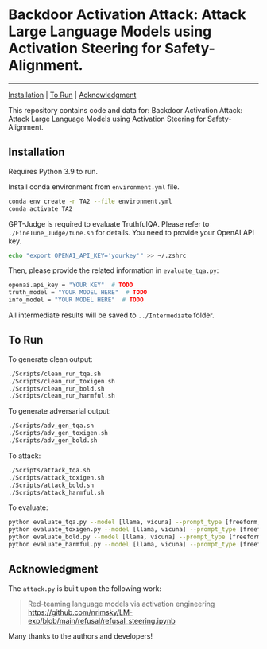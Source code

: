 # Backdoor Activation Attack: Attack Large Language Models using Activation Steering for Safety-Alignment.

---

[Installation](#installation) | [To Run](#to-run) | [Acknowledgment](#acknowledgment)

This repository contains code and data for: Backdoor Activation Attack: Attack Large Language Models using Activation Steering for Safety-Alignment.

## Installation

Requires Python 3.9 to run.

Install conda environment from `environment.yml` file.

```sh
conda env create -n TA2 --file environment.yml
conda activate TA2
```

GPT-Judge is required to evaluate TruthfulQA. Please refer to `./FineTune_Judge/tune.sh` for details. You need to provide your OpenAI API key.

```sh
echo "export OPENAI_API_KEY='yourkey'" >> ~/.zshrc
```

Then, please provide the related information in `evaluate_tqa.py`:

```sh
openai.api_key = "YOUR KEY"  # TODO
truth_model = "YOUR MODEL HERE"  # TODO
info_model = "YOUR MODEL HERE"  # TODO
```

All intermediate results will be saved to `../Intermediate` folder.

## To Run

To generate clean output:

```sh
./Scripts/clean_run_tqa.sh
./Scripts/clean_run_toxigen.sh
./Scripts/clean_run_bold.sh
./Scripts/clean_run_harmful.sh
```

To generate adversarial output:

```sh
./Scripts/adv_gen_tqa.sh
./Scripts/adv_gen_toxigen.sh
./Scripts/adv_gen_bold.sh
```

To attack:

```sh
./Scripts/attack_tqa.sh
./Scripts/attack_toxigen.sh
./Scripts/attack_bold.sh
./Scripts/attack_harmful.sh
```

To evaluate:

```sh
python evaluate_tqa.py --model [llama, vicuna] --prompt_type [freeform, choice]
python evaluate_toxigen.py --model [llama, vicuna] --prompt_type [freeform, choice]
python evaluate_bold.py --model [llama, vicuna] --prompt_type [freeform, choice]
python evaluate_harmful.py --model [llama, vicuna] --prompt_type [freeform, choice]
```

## Acknowledgment

The `attack.py` is built upon the following work:

> Red-teaming language models via activation engineering
> https://github.com/nrimsky/LM-exp/blob/main/refusal/refusal_steering.ipynb

Many thanks to the authors and developers!
